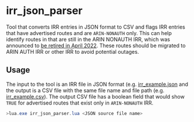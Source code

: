 # irr_json_parser

Tool that converts IRR entries in JSON format to CSV and flags IRR entries that have advertised routes and are `ARIN-NONAUTH` only.
This can help identify routes in that are still in the ARIN NONAUTH IRR, which was announced to [be retired in April 2022](https://www.arin.net/announcements/20220225-irr). These routes should be migrated to ARIN AUTH IRR or other IRR to avoid potential outages.

## Usage

The input to the tool is an IRR file in JSON format (e.g. [irr_example.json](irr_example.json) and the output is a CSV file with the same file name and file path (e.g. [irr_example.csv](irr_example.csv)). The output CSV file has a boolean field that would show `TRUE` for advertised routes that exist only in `ARIN-NONAUTH` IRR.

```PowerShell
>lua.exe irr_json_parser.lua <JSON source file name>
```
